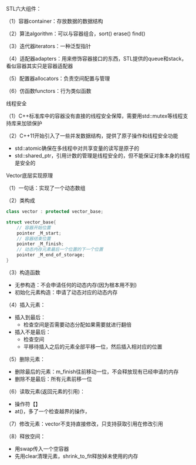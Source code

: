 STL六大组件：

（1）容器container：存放数据的数据结构

（2）算法algorithm：可以与容器组合，sort() erase() find()

（3）迭代器iterators：一种泛型指针

（4）适配器adapters：用来修饰容器接口的东西，STL提供的queue和stack，看似容器其实只是容器适配器

（5）配置器allocators：负责空间配置与管理

（6）仿函数functors：行为类似函数



线程安全

（1）C++标准库中的容器没有直接的线程安全保障，需要用std::mutex等线程支持库来加锁保护

（2）C++11开始引入了一些并发数据结构，提供了原子操作和线程安全功能

- std::atomic确保在多线程中对共享变量的读写是原子的
- std::shared_ptr，引用计数的管理是线程安全的，但不能保证对象本身的线程是安全的



Vector底层实现原理

（1）一句话：实现了一个动态数组

（2）类构成

```c++
class vector : protected vector_base;

struct vector_base{
    // 容器开始位置
    pointer _M_start;
    // 容器结束位置
    pointer _M_finish;
    // 动态内存元素最后一个位置的下一个位置
    pointer _M_end_of_storage;
}
```

（3）构造函数

- 无参构造：不会申请任何的动态内存(因为根本用不到)
- 初始化元素构造：申请了动态对应的动态内存

（4）插入元素：

- 插入到最后：
  - 检查空间是否需要动态分配如果需要就进行翻倍
- 插入不是最后：
  - 检查空间
  - 平移待插入之后的元素全部平移一位，然后插入相对应的位置

（5）删除元素：

- 删除最后的元素：m_finish往前移动一位，不会释放现有已经申请的内存
- 删除不是最后：所有元素前移一位

（6）读取元素(返回元素的引用)：

- 操作符【】
- at()，多了一个检查越界的操作，

（7）修改元素：vector不支持直接修改，只支持获取引用在修改引用

（8）释放空间：

- 用swap传入一个空容器
- 先用clear清理元素，shrink_to_fit释放掉未使用的内存